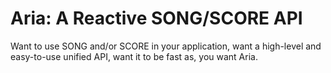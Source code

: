 # Aria: A Reactive SONG/SCORE API

Want to use SONG and/or SCORE in your application, want a high-level and easy-to-use unified API, want it to be fast as, you want Aria.
